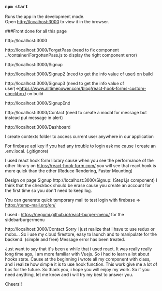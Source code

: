 ### `npm start`

Runs the app in the development mode.\
Open [http://localhost:3000](http://localhost:3000) to view it in the browser.

###Front done for all this page

http://localhost:3000

http://localhost:3000/ForgetPass  (need to fix component ../container/ForgottenPass.js to display the right component error)

http://localhost:3000/Signup

http://localhost:3000/Signup2 (need to get the info value of user) on build

http://localhost:3000/Signup3 (need to get the info value of user)=>https://www.alltimepower.com/blog/react-hook-forms-custom-checkbox/ on build

http://localhost:3000/SignupEnd

http://localhost:3000/Contact (need to create a modal for message but instead put message in alert)

http://localhost:3000/Dashboard 

I create contexts folder to access current user anywhere in our application

For firebase api key if you had any trouble to login ask me cause i create an .env.local. (.gitignore)

I used react hook form library cause when you see the performance of the other library on https://react-hook-form.com/
you will see that react hook is more quick than the other (Reduce Rendering, Faster Mounting)


Design on page Signup http://localhost:3000/Signup:  (Step1.js component) I think that the checkbox should be erase cause you create an account for the first time so you don't need to keep log. 

You can generate quick temporary mail to test login with firebase
 =>  https://temp-mail.org/en/

I used :
https://negomi.github.io/react-burger-menu/
for the sidebarburgermenu

http://localhost:3000/Contact 
Sorry i just realize that i have to use redux or mobx...
So i use my cloud firestore, easy to launch and to manipulate for the backend. (simple and free)
Message error has been treated.


Just want to say that it's been a while that i used react. It was really really long time ago, i am more familiar with Vuejs. 
So i had to learn a lot about hooks state. Cause at the beginning i wrote all my component with class, and i realize how simple it is to use hook function. This work give me a lot of tips for the future. So thank you, i hope you will enjoy my work.
So if you need anything, let me know and i will try my best to answer you.

Cheers!!

